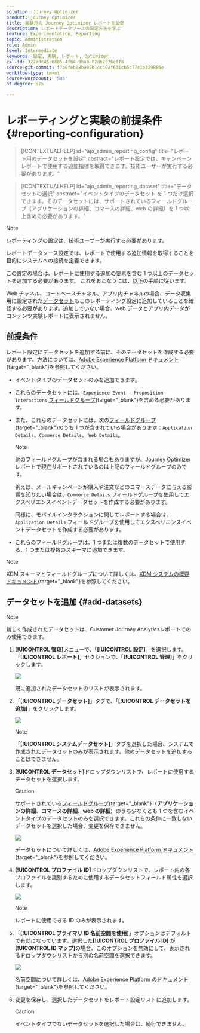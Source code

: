 ```yaml
---
solution: Journey Optimizer
product: journey optimizer
title: 実験用の Journey Optimizer レポートを設定
description: レポートデータソースの設定方法を学ぶ
feature: Experimentation, Reporting
topic: Administration
role: Admin
level: Intermediate
keywords: 設定, 実験, レポート, Optimizer
exl-id: 327a0c45-0805-4f64-9bab-02d67276eff8
source-git-commit: f7a0feb38b902b14c402f631cb5c77c1e329886e
workflow-type: tm+mt
source-wordcount: '585'
ht-degree: 97%

---
```


# レポーティングと実験の前提条件 {#reporting-configuration}

>[!CONTEXTUALHELP]
>id="ajo_admin_reporting_config"
>title="レポート用のデータセットを設定"
>abstract="レポート設定では、キャンペーンレポートで使用する追加指標を取得できます。技術ユーザーが実行する必要があります。"

>[!CONTEXTUALHELP]
>id="ajo_admin_reporting_dataset"
>title="データセットの選択"
>abstract="イベントタイプのデータセット を 1 つだけ選択できます。そのデータセットには、サポートされているフィールドグループ（アプリケーションの詳細、コマースの詳細、web の詳細）を 1 つ以上含める必要があります。"

>[!NOTE]
>
>レポーティングの設定は、技術ユーザーが実行する必要があります。

レポートデータソース設定では、レポートで使用する追加情報を取得することを目的にシステムへの接続を定義できます。

この設定の場合は、レポートに使用する追加の要素を含む 1 つ以上のデータセットを追加する必要があります。 これをおこなうには、[以下](#add-datasets)の手順に従います。

Web チャネル、コードベースチャネル、アプリ内チャネルの場合、データ収集用に設定された[データセット](../data/get-started-datasets.md)もこのレポーティング設定に追加していることを確認する必要があります。追加していない場合、web データとアプリ内データがコンテンツ実験レポートに表示されません。

## 前提条件

レポート設定にデータセットを追加する前に、そのデータセットを作成する必要があります。方法については、[Adobe Experience Platform ドキュメント](https://experienceleague.adobe.com/docs/experience-platform/catalog/datasets/user-guide.html?lang=ja#create){target="_blank"}を参照してください。

* イベントタイプのデータセットのみを追加できます。

* これらのデータセットには、`Experience Event - Proposition Interactions` [フィールドグループ](https://experienceleague.adobe.com/docs/experience-platform/xdm/tutorials/create-schema-ui.html?lang=ja#field-group){target="_blank"}を含める必要があります。

* また、これらのデータセットには、次の[フィールドグループ](https://experienceleague.adobe.com/docs/experience-platform/xdm/tutorials/create-schema-ui.html?lang=ja#field-group){target="_blank"}のうち 1 つが含まれている場合があります：`Application Details`、`Commerce Details`、 `Web Details`。

  >[!NOTE]
  >
  >他のフィールドグループが含まれる場合もありますが、Journey Optimizer レポートで現在サポートされているのは上記のフィールドグループのみです。

  例えば、メールキャンペーンが購入や注文などのコマースデータに与える影響を知りたい場合は、`Commerce Details` フィールドグループを使用してエクスペリエンスイベントデータセットを作成する必要があります。

  同様に、モバイルインタラクションに関してレポートする場合は、`Application Details` フィールドグループを使用してエクスペリエンスイベントデータセットを作成する必要があります。

  <!--The metrics corresponding to each field group are listed [here](#objective-list).-->

* これらのフィールドグループは、1 つまたは複数のデータセットで使用する、1 つまたは複数のスキーマに追加できます。

>[!NOTE]
>
>XDM スキーマとフィールドグループについて詳しくは、[XDM システムの概要ドキュメント](https://experienceleague.adobe.com/docs/experience-platform/xdm/home.html?lang=ja){target="_blank"}を参照してください。

<!--
## Objectives corresponding to each field group {#objective-list}

The table below shows which metrics will be added to the **[!UICONTROL Objectives]** tab of your campaign reports for each field group.

| Field group | Objectives |
|--- |--- |
| Commerce Details | Price Total<br>Payment Amount<br>(Unique) Checkouts<br>(Unique) Product List Adds<br>(Unique) Product List Opens<br>(Unique) Product List Removal<br>(Unique) Product List Views<br>(Unique) Product Views<br>(Unique) Purchases<br>(Unique) Save For Laters<br>Product Price Total<br>Product Quantity |
| Application Details | (Unique) App Launches<br>First App Launches<br>(Unique) App Installs<br>(Unique) App Upgrades |
| Web Details | (Unique) Page Views |
-->

## データセットを追加 {#add-datasets}

>[!NOTE]
>
>新しく作成されたデータセットは、Customer Journey Analyticsレポートでのみ使用できます。

1. **[!UICONTROL 管理]**&#x200B;メニューで、「**[!UICONTROL 設定]**」を選択します。「**[!UICONTROL レポート]**」セクションで、「**[!UICONTROL 管理]**」をクリックします。

   ![](assets/reporting-config-menu.png)

   既に追加されたデータセットのリストが表示されます。

1. 「**[!UICONTROL データセット]**」タブで、「**[!UICONTROL データセットを追加]**」をクリックします。

   ![](assets/reporting-config-add.png)

   >[!NOTE]
   >
   >「**[!UICONTROL システムデータセット]**」タブを選択した場合、システムで作成されたデータセットのみが表示されます。他のデータセットを追加することはできません。

1. **[!UICONTROL データセット]**&#x200B;ドロップダウンリストで、レポートに使用するデータセットを選択します。

   >[!CAUTION]
   >
   >サポートされている[フィールドグループ](https://experienceleague.adobe.com/docs/experience-platform/xdm/tutorials/create-schema-ui.html?lang=ja#field-group){target="_blank"}（**アプリケーションの詳細**、**コマースの詳細**、**web の詳細**）のうち少なくとも 1 つを含むイベントタイプのデータセットのみを選択できます。これらの条件に一致しないデータセットを選択した場合、変更を保存できません。

   ![](assets/reporting-config-datasets.png)

   データセットについて詳しくは、[Adobe Experience Platform ドキュメント](https://experienceleague.adobe.com/docs/experience-platform/catalog/datasets/overview.html?lang=ja){target="_blank"}を参照してください。

1. **[!UICONTROL プロファイル ID]**&#x200B;ドロップダウンリストで、レポート内の各プロファイルを識別するために使用するデータセットフィールド属性を選択します。

   ![](assets/reporting-config-profile-id.png)

   >[!NOTE]
   >
   >レポートに使用できる ID のみが表示されます。

1. 「**[!UICONTROL プライマリ ID 名前空間を使用]**」オプションはデフォルトで有効になっています。選択した&#x200B;**[!UICONTROL プロファイル ID]** が **[!UICONTROL ID マップ]**&#x200B;の場合、このオプションを無効にして、表示されるドロップダウンリストから別の名前空間を選択できます。

   ![](assets/reporting-config-namespace.png)

   名前空間について詳しくは、[Adobe Experience Platform のドキュメント](https://experienceleague.adobe.com/docs/experience-platform/identity/namespaces.html?lang=ja){target="_blank"}を参照してください。

1. 変更を保存し、選択したデータセットをレポート設定リストに追加します。

   >[!CAUTION]
   >
   >イベントタイプでないデータセットを選択した場合は、続行できません。


<!--
When building your campaign reports, you can now see the metrics corresponding to the field groups used in the datasets you added. Go to the **[!UICONTROL Objectives]** tab and select the metrics of your choice to better fine-tune your reports. [Learn more](content-experiment.md#objectives-global)

![](assets/reporting-config-objectives.png)

>[!NOTE]
>
>If you add several datasets, all data from all datasets will be available for reporting.


## How-to video {#video}

Understand how to configure Experience Platform reporting data sources.

>[!VIDEO]()
-->
